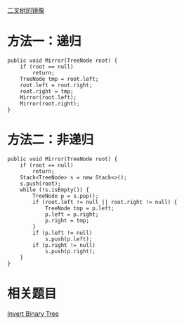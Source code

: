 [二叉树的镜像](https://www.nowcoder.com/practice/564f4c26aa584921bc75623e48ca3011?tpId=13&tqId=11171&tPage=1&rp=1&ru=/ta/coding-interviews&qru=/ta/coding-interviews/question-ranking&from=cyc_github) 

# 方法一：递归

    public void Mirror(TreeNode root) {
        if (root == null)
            return;
        TreeNode tmp = root.left;
        root.left = root.right;
        root.right = tmp;
        Mirror(root.left);
        Mirror(root.right);
    }
    
# 方法二：非递归

    public void Mirror(TreeNode root) {
        if (root == null)
            return;
        Stack<TreeNode> s = new Stack<>();
        s.push(root);
        while (!s.isEmpty()) {
            TreeNode p = s.pop();
            if (root.left != null || root.right != null) {
                TreeNode tmp = p.left;
                p.left = p.right;
                p.right = tmp;
            }
            if (p.left != null)
                s.push(p.left);
            if (p.right != null)
                s.push(p.right);
        }
    }

# 相关题目

[Invert Binary Tree](https://leetcode.com/problems/invert-binary-tree/)
